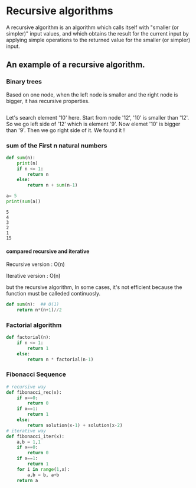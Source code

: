 # Recursive algorithms
A recursive algorithm is an algorithm which calls itself with "smaller (or simpler)" input values, and which obtains the result for the current input by applying simple operations to the returned value for the smaller (or simpler) input.

## An example of a recursive algorithm.
### Binary trees
Based on one node, when the left node is smaller and the right node is bigger, it has recursive properties.


```python

```

Let's search element '10' here. Start from node '12', '10' is smaller than '12'. So we go left side of '12' which is element '9'. Now elemet '10' is bigger than '9'. Then we go right side of it. We found it !

### sum of the First n natural numbers


```python
def sum(n):
    print(n)
    if n <= 1:
        return n
    else:
        return n + sum(n-1)
```


```python
a= 5
print(sum(a))
```

    5
    4
    3
    2
    1
    15
    

#### compared recursive and iterative
Recursive version : O(n)

Iterative version : O(n)

but the recursive algorithm, In some cases, it's not efficient because the function must be calleded continuosly.


```python
def sum(n):  ## O(1)
    return n*(n+1)//2
```

### Factorial algorithm


```python
def factorial(n):
    if n <= 1:
        return 1
    else:
        return n * factorial(n-1)
```

### Fibonacci Sequence


```python
# recursive way
def fibonacci_rec(x):
    if x==0:
        return 0
    if x==1:
        return 1
    else:
        return solution(x-1) + solution(x-2)
# iterative way
def fibonacci_iter(x):
    a,b = 1,1
    if x==0:
        return 0
    if x==1:
        return 1
    for i in range(1,x):
        a,b = b, a+b
    return a
```
